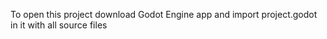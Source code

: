 To open this project download Godot Engine app and import project.godot in it with all source files

